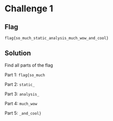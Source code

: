 
# Challenge 1

## Flag

`flag{so_much_static_analysis_much_wow_and_cool}`

## Solution

Find all parts of the flag

Part 1: `flag{so_much`

Part 2: `static_`

Part 3: `analysis_`

Part 4: `much_wow`

Part 5: `_and_cool}`
